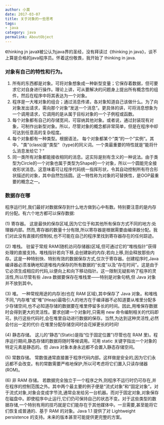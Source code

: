 ```yaml
---
author: 小莫
date: 2017-03-07
title: 关于对象的一些思考
tags:
- java
category: java
permalink: AboutObject
---
```

《thinking jn java》被公认为java界的圣经，没有拜读过《thinking jn java》，谈不上算是合格的java程序员。怀着这份敬畏，我开始了 thinking in java.
<!-- more -->

### 对象有自己的特性和行为。
1. 所有的东西都是对象。可将对象想象成一种新型变量；它保存着数据，但可要求它对自身进行操作。理论上讲，可从要解决的问题身上提出所有概念性的组件，然后在程序中将其表达为一个对象。
2. 程序是一大堆对象的组合；通过消息传递，各对象知道自己该做什么。为了向对象发出请求，需向那个对象“发送一个消息”。更具体的讲，可将消息想象为一个调用请求，它调用的是从属于目标对象的一个子例程或函数。
3. 每个对象都有自己的存储宽间，可容纳其他对象。或者说，通过封装现有对象，可制作出新型对象。所以，尽管对象的概念都非常简单，但是在程序中却可达到任意高的复杂程度。
4. 每个对象都有一种类型。根据语法， 每个对象都某个“类“的一个”实例“。其中，"类"(class)是"类型"（type)的同义词。一个类最重要的特性就是”能将什么消息发给它？“
5. 同一类所有对象都能接收相同的消息。这实际是别有含义的一种说法。由于类型为Circle的一个对象也属于类型为Shape的一个对象，所以一个圆能完全接收形状消息。这意味着可让程序代码统一指挥形状，令其自动控制所有符合形状描述的对象，其中自然包括圆。这一特性称为对象的可替换性，是OOP最重要的概念之一。

### 数据存在哪
程序运行时,我们最好对数据保存到什么地方做到心中有数。特别要注意的是内存的分配。有六个地方都可以保存数据:

(1) 寄存器。
这是最快的保存区域,因为它位于和其他所有保存方式不同的地方:处理器内部。然而,寄存器的数量十分有限,所以寄存器是根据需要由编译器分配。我们对此没有直接的控制权,也不可能在自己的程序里找到寄存器存在的任何踪迹。

(2) 堆栈。
驻留于常规 RAM(随机访问存储器)区域,但可通过它的“堆栈指针”获得处理的直接支持。堆栈指针若向下移,会创建新的内存;若向上移,则会释放那些内存。这是一种特别快、特别有效的数据保存方式,仅次于寄存器。创建程序时,Java 编译器必须准确地知道堆栈内保存的所有数据的“长度”以及“存在时间”。这是由于它必须生成相应的代码,以便向上和向下移动指针。这一限制无疑影响了程序的灵活性,所以尽管有些 Java 数据要保存在堆栈里——特别是对象句柄,但 Java 对象并不放到其中。

(3) 堆。
一种常规用途的内存池(也在 RAM 区域),其中保存了 Java 对象。和堆栈不同,“内存堆”或“堆”(Heap)最吸引人的地方在于编译器不必知道要从堆里分配多少存储空间,也不必知道存储的数据要在堆里停留多长的时间。因此,用堆保存数据时会得到更大的灵活性。要求创建一个对象时,只需用 new 命令编制相关的代码即可。执行这些代码时,会在堆里自动进行数据的保存。当然,为达到这种灵活性,必然会付出一定的代价:在堆里分配存储空间时会花掉更长的时间!

(4) 静态存储。
这儿的“静态”(Static)是指“位于固定位置”(尽管也在 RAM 里)。程序运行期间,静态存储的数据将随时等候调用。可用 static 关键字指出一个对象的特定元素是静态的。但 Java 对象本身永远都不会置入静态存储空间。

(5) 常数存储。
常数值通常直接置于程序代码内部。这样做是安全的,因为它们永远都不会改变。有的常数需要严格地保护,所以可考虑将它们置入只读存储器(ROM)。

(6) 非 RAM 存储。
若数据完全独立于一个程序之外,则程序不运行时仍可存在,并在程序的控制范围之外。其中两个最主要的例子便是“流式对象”和“固定对象”。对于流式对象,对象会变成字节流,通常会发给另一台机器。而对于固定对象,对象保存在磁盘中。即使程序中止运行,它们仍可保持自己的状态不变。对于这些类型的数据存储,一个特别有用的技巧就是它们能存在于其他媒体中。一旦需要,甚至能将它们恢复成普通的、基于 RAM 的对象。Java 1.1 提供了对 Lightweight persistence 的支持。未来的版本甚至可能提供更完整的方案。